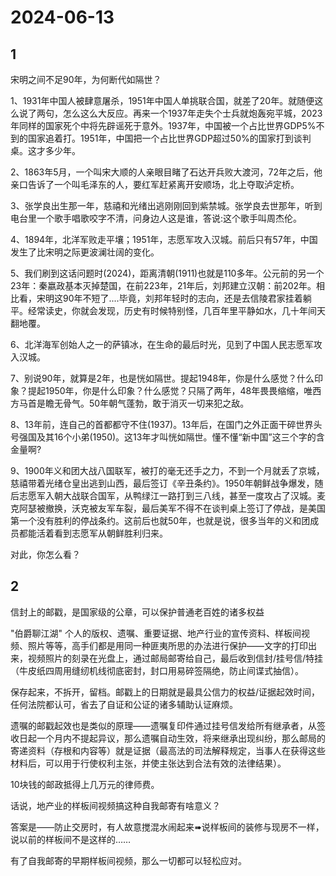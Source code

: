 # 2024-06-13

## 1


宋明之间不足90年，为何断代如隔世？

​1、1931年中国人被肆意屠杀，1951年中国人单挑联合国，就差了20年。就随便这么说了两句，怎么这么大反应。再来一个1937年走失个士兵就炮轰宛平城，2023年同样的国家死个中将先辟谣死于意外。1937年，中国被一个占比世界GDP5%不到的国家追着打。1951年，中国把一个占比世界GDP超过50%的国家打到谈判桌。这才多少年。

​2、1863年5月，一个叫宋大顺的人亲眼目睹了石达开兵败大渡河，72年之后，他亲口告诉了一个叫毛泽东的人，要红军赶紧离开安顺场，北上夺取泸定桥。

​
3、张学良出生那一年，慈禧和光绪出逃刚刚回到紫禁城。张学良去世那年，听到电台里一个歌手唱歌咬字不清，问身边人这是谁，答说:这个歌手叫周杰伦。

​4、1894年，北洋军败走平壤；1951年，志愿军攻入汉城。前后只有57年，中国发生了比宋明之际更波澜壮阔的变化。

​5、我们刷到这话问题时(2024)，距离清朝(1911)也就是110多年。公元前的另一个23年：秦嬴政基本灭掉楚国，在前223年，21年后，刘邦建立汉朝：前202年。相比看，宋明这90年不短了....毕竟，刘邦年轻时的志向，还是去信陵君家挂着躺平。经常读史，你就会发现，历史有时候特别怪，几百年里平静如水，几十年间天翻地覆。

​6、北洋海军创始人之一的萨镇冰，在生命的最后时光，见到了中国人民志愿军攻入汉城。

​7、别说90年，就算是2年，也是恍如隔世。提起1948年，你是什么感觉？什么印象？提起1950年，你是什么印象？什么感觉？只隔了两年，48年畏畏缩缩，唯西方马首是瞻无骨气。50年朝气蓬勃，敢于消灭一切来犯之敌。

​
8、13年前，连自己的首都都守不住(1937)。13年后，在国门之外正面干碎世界头号强国及其16个小弟(1950)。这13年才叫恍如隔世。懂不懂“新中国”这三个字的含金量啊?

​
9、1900年义和团大战八国联军，被打的毫无还手之力，不到一个月就丢了京城，慈禧带着光绪仓皇出逃到山西，最后签订《辛丑条约》。1950年朝鲜战争爆发，随后志愿军入朝大战联合国军，从鸭绿江一路打到三八线，甚至一度攻占了汉城。麦克阿瑟被撤换，沃克被友军车裂，最后美军不得不在谈判桌上签订了停战，是美国第一个没有胜利的停战条约。这前后也就50年，也就是说，很多当年的义和团成员都能活着看到志愿军从朝鲜胜利归来。

对此，你怎么看？






## 2


信封上的邮戳，是国家级的公章，可以保护普通老百姓的诸多权益

"伯爵聊江湖" 个人的版权、遗嘱、重要证据、地产行业的宣传资料、样板间视频、照片等等，高手们都是用同一种匪夷所思的办法进行保护——文字的打印出来，视频照片的刻录在光盘上，通过邮局邮寄给自己，最后收到信封/挂号信/特挂（牛皮纸四周用缝纫机线彻底密封，封口用易碎签隔绝，防止间谍式抽信）。

保存起来，不拆开，留档。邮戳上的日期就是最具公信力的权益/证据起效时间，任何法院都认可，省去了自证和公证的诸多辅助认证麻烦。

遗嘱的邮戳起效也是类似的原理——遗嘱复印件通过挂号信发给所有继承者，从签收日起一个月内不提起异议，那么遗嘱自动生效，将来继承出现纠纷，那么邮局的寄递资料（存根和内容等）就是证据（最高法的司法解释规定，当事人在获得这些材料后，可以用于行使权利主张，并使主张达到合法有效的法律结果）。

10块钱的邮政抵得上几万元的律师费。

话说，地产业的样板间视频搞这种自我邮寄有啥意义？

答案是——防止交房时，有人故意搅混水闹起来➠说样板间的装修与现房不一样，说以前的样板间不是这样的……

有了自我邮寄的早期样板间视频，那么一切都可以轻松应对。






